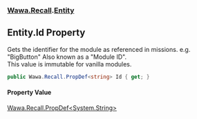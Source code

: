### [Wawa.Recall](Wawa.Recall.md 'Wawa.Recall').[Entity](Entity.md 'Wawa.Recall.Entity')

## Entity.Id Property

Gets the identifier for the module as referenced in missions. e.g. "BigButton" Also known as a "Module ID".  
This value is immutable for vanilla modules.

```csharp
public Wawa.Recall.PropDef<string> Id { get; }
```

#### Property Value
[Wawa.Recall.PropDef&lt;](PropDef{T}.md 'Wawa.Recall.PropDef<T>')[System.String](https://docs.microsoft.com/en-us/dotnet/api/System.String 'System.String')[&gt;](PropDef{T}.md 'Wawa.Recall.PropDef<T>')